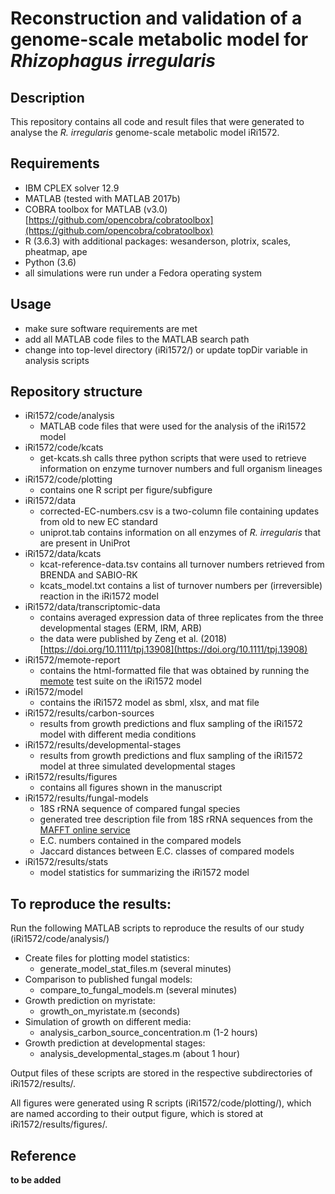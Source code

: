 # Reconstruction and validation of a genome-scale metabolic model for _Rhizophagus irregularis_

## Description
This repository contains all code and result files that were generated to analyse the _R. irregularis_ genome-scale metabolic model iRi1572.

## Requirements
* IBM CPLEX solver 12.9
* MATLAB (tested with MATLAB 2017b)
* COBRA toolbox for MATLAB (v3.0) [https://github.com/opencobra/cobratoolbox](https://github.com/opencobra/cobratoolbox)
* R (3.6.3) with additional packages:  wesanderson, plotrix, scales, pheatmap, ape
* Python (3.6)
* all simulations were run under a Fedora operating system

## Usage
* make sure software requirements are met
* add all MATLAB code files to the MATLAB search path
* change into top-level directory (iRi1572/) or update topDir variable in analysis scripts

## Repository structure
* iRi1572/code/analysis
    + MATLAB code files that were used for the analysis of the iRi1572 model
* iRi1572/code/kcats
    + get-kcats.sh calls three python scripts that were used to retrieve information on enzyme turnover numbers and full organism lineages
* iRi1572/code/plotting
    + contains one R script per figure/subfigure
* iRi1572/data
    + corrected-EC-numbers.csv is a two-column file containing updates from old to new EC standard
    + uniprot.tab contains information on all enzymes of _R. irregularis_ that are present in UniProt
* iRi1572/data/kcats
    + kcat-reference-data.tsv contains all turnover numbers retrieved from BRENDA and SABIO-RK
    + kcats_model.txt contains a list of turnover numbers per (irreversible) reaction in the iRi1572 model
* iRi1572/data/transcriptomic-data
    + contains averaged expression data of three replicates from the three developmental stages (ERM, IRM, ARB)
    + the data were published by Zeng et al. (2018) [https://doi.org/10.1111/tpj.13908](https://doi.org/10.1111/tpj.13908)
* iRi1572/memote-report
    + contains the html-formatted file that was obtained by running the [memote](https://memote.io/) test suite on the iRi1572 model
* iRi1572/model
    + contains the iRi1572 model as sbml, xlsx, and mat file
* iRi1572/results/carbon-sources
    + results from growth predictions and flux sampling of the iRi1572 model with different media conditions
* iRi1572/results/developmental-stages
    + results from growth predictions and flux sampling of the iRi1572 model at three simulated developmental stages
* iRi1572/results/figures
    + contains all figures shown in the manuscript
* iRi1572/results/fungal-models
    + 18S rRNA sequence of compared fungal species
    + generated tree description file from 18S rRNA sequences from the [MAFFT online service](https://mafft.cbrc.jp/alignment/server/)
    + E.C. numbers contained in the compared models
    + Jaccard distances between E.C. classes of compared models
* iRi1572/results/stats
    + model statistics for summarizing the iRi1572 model

## To reproduce the results:
Run the following MATLAB scripts to reproduce the results of our study
(iRi1572/code/analysis/)
* Create files for plotting model statistics:
    + generate\_model\_stat_files.m (several minutes)
* Comparison to published fungal models:
    + compare\_to\_fungal\_models.m (several minutes)
* Growth prediction on myristate: 
    + growth\_on\_myristate.m (seconds)
* Simulation of growth on different media:
    + analysis\_carbon\_source\_concentration.m (1-2 hours)
* Growth prediction at developmental stages:
    + analysis\_developmental\_stages.m (about 1 hour)

Output files of these scripts are stored in the respective subdirectories of iRi1572/results/.

All figures were generated using R scripts (iRi1572/code/plotting/), which are named according to their output figure, which is stored at iRi1572/results/figures/.

## Reference
**to be added**

 






